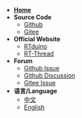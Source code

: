 - [**Home**](/)
- **Source Code**
  - [Github](https://github.com/RTduino/RTduino)
  - [Gitee](https://gitee.com/rtduino/RTduino)
- **Official Website**
  - [RTduino](https://www.rtduino.com)
  - [RT-Thread](https://www.rt-thread.org)
- **Forum**
  - [Github Issue](https://github.com/RTduino/RTduino/issues)
  - [Github Discussion](https://github.com/RTduino/RTduino/discussions)
  - [Gitee Issue](https://gitee.com/rtduino/RTduino/issues)
- **语言/Language**
  - [中文](/zh/)
  - [English](/en/)
